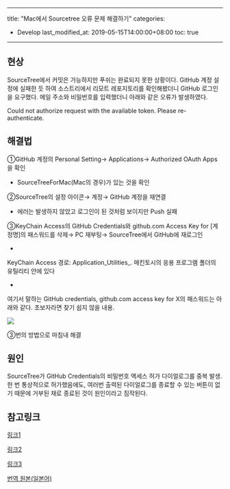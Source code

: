 - - - -
title: "Mac에서 Sourcetree 오류 문제 해결하기"
categories:
* Develop
last_modified_at: 2019-05-15T14:00:00+08:00
toc: true
- - - -
## 현상
SourceTree에서 커밋은 가능하지만 푸쉬는 완료되지 못한 상황이다.
GitHub 계정 설정에 실패한 듯 하여 소스트리에서 리모트 레포지토리를 확인해봤더니 GitHub 로그인을 요구했다.
메일 주소와 비밀번호를 입력했더니 아래와 같은 오류가 발생하였다.

Could not authorize request with the available token. Please re-authenticate.

## 해결법
①GitHub 계정의 Personal Setting→ Applications→ Authorized OAuth Apps을 확인

* SourceTreeForMac(Mac의 경우)가 있는 것을 확인

②SourceTree의 설정 아이콘→ 계정→ GitHub 계정을 재연결

* 에러는 발생하지 않았고 로그인이 된 것처럼 보이지만 Push 실패

③KeyChain Access의 GitHub Credentials와 github.com Access Key for [계정명]의 패스워드를 삭제→ PC 재부팅→ SourceTree에서 GitHub에 재로그인

* 
KeyChain Access 경로:  Application_Utilities_. 매킨토시의 응용 프로그램 폴더의 유틸리티 안에 있다

* 
여기서 말하는 GitHub credentials, github.com access key for X의 패스워드는 아래와 같다. 초보자라면 찾기 쉽지 않을 내용.

![](2019-05-16/mac_keychain.png)

③번의 방법으로 마침내 해결

## 원인
SourceTree가 GitHub Credentials의 비밀번호 액세스 허가 다이얼로그를 중복 발생.
한 번 통상적으로 허가했음에도, 여러번 출력된 다이얼로그를 종료할 수 있는 버튼이 없기 때문에 거부된 채로 종료된 것이 원인이라고 짐작된다.

## 참고링크
[링크1](https://community.atlassian.com/t5/Sourcetree-questions/Getting-quot-Could-not-authorize-request-with-the-available/qaq-p/708633)

[링크2](https://community.atlassian.com/t5/Sourcetree-questions/Authentication-issue-accessing-GitHub-repos/qaq-p/397660)

[링크3](https://stackoverflow.com/questions/23039133/github-sourcetree-getting-unauthorized-error)

[번역 원본(일본어)](https://qiita.com/iKimishima/items/387ccd8b2172c683c5ea)